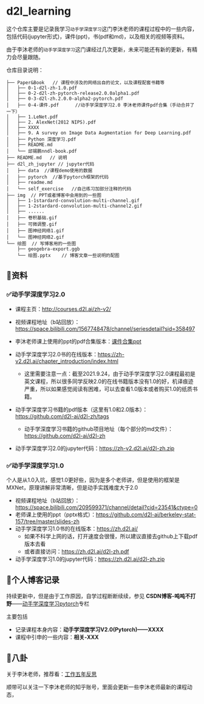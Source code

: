 # d2l_learning

这个仓库主要是记录我学习`动手学深度学习`这门李沐老师的课程过程中的一些内容，包括代码(jupyter形式)，课件(ppt)，书(pdf和md)，以及相关的视频等资料。

由于李沐老师的`动手学深度学习`这门课经过几次更新，未来可能还有新的更新，有精力会尽量跟随。

仓库目录说明：

```
├── Paper&Book   // 课程中涉及的网络出自的论文，以及课程配套书籍等
│   ├── 0-1-d2l-zh-1.0.pdf
│   ├── 0-2-d2l-zh-pytorch-release2.0.0alpha1.pdf
│   ├── 0-3-d2l-zh.2.0.0-alpha2-pytorch.pdf
│   ├── 0-4-课件.pdf      //动手学深度学习2.0 李沐老师课件pdf合集（手动合并了一下）
│   ├── 1.LeNet.pdf
│   ├── 2. AlexNet(2012 NIPS).pdf
│   ├── XXXX
│   ├── 9. A survey on Image Data Augmentation for Deep Learning.pdf
│   ├── Python 深度学习.pdf
│   ├── README.md
│   └── 邱锡鹏nndl-book.pdf
├── README.md   // 说明
├── d2l_zh_jupyter // jupyter代码
│   ├── data  //课程demo使用的数据
│   ├── pytorch  //基于pytorch框架的代码
│   ├── readme.md
│   └── self_exercise   //自己练习加部分注释的代码
├── img  // PPT或者博客中会用到的一些图
│   ├── 1-1stardard-convolution-multi-channel.gif
│   ├── 1-2stardard-convolution-multi-channel2.gif
│   ├── ......
│   ├── 卷积基础.gif
│   ├── 可微调整.gif
│   ├── 图神经网络1.gif
│   └── 图神经网络2.gif
└── 绘图  // 写博客用的一些图
    ├── geogebra-export.ggb
    └── 绘图.pptx    // 博客文章一些说明的配图
```

## 🎉资料

### ✅动手学深度学习2.0

+ 课程主页：http://courses.d2l.ai/zh-v2/

+ 视频课程地址（b站回放）：https://space.bilibili.com/1567748478/channel/seriesdetail?sid=358497

+ 李沐老师课上使用的ppt的pdf合集版本：[课件合集ppt](https://github.com/CastleDream/d2l_learning/blob/master/%E8%AF%BE%E4%BB%B6.pdf)
+ 动手学深度学习2.0书的在线版本：https://zh-v2.d2l.ai/chapter_introduction/index.html
  + 这里需要注意一点：截至2021.9.24，由于动手学深度学习2.0课程最初是英文课程，所以很多同学反映2.0的在线书籍版本没有1.0的好，机译痕迹严重，所以如果感觉阅读有困难，可以去查看1.0版本或者购买1.0的纸质书籍。
+ 动手学深度学习书籍的pdf版本（这里有1.0和2.0版本）：https://github.com/d2l-ai/d2l-zh/tags
  + 动手学深度学习书籍的github项目地址（每个部分的md文件）：https://github.com/d2l-ai/d2l-zh
+ 动手学深度学习2.0的jupyter代码：https://zh-v2.d2l.ai/d2l-zh.zip

### ✅动手学深度学习1.0

个人是从1.0入坑，感觉1.0更好些，因为是多个老师讲，但是使用的框架是MXNet，原理讲解非常清晰，但是动手实践难度大于2.0

+ 视频课程地址（b站回放）：https://space.bilibili.com/209599371/channel/detail?cid=23541&ctype=0
+ 老师课上使用的ppt（pptx格式）：https://github.com/d2l-ai/berkeley-stat-157/tree/master/slides-zh
+ 动手学深度学习1.0书的在线版本：https://zh.d2l.ai/
  + 如果不科学上网的话，打开速度会很慢，所以建议直接去github上下载pdf版本去看
  + 或者直接访问：https://zh.d2l.ai/d2l-zh.pdf
+ 动手学深度学习1.0的jupyter代码：https://zh.d2l.ai/d2l-zh.zip



## 👻个人博客记录

持续更新中，但是由于工作原因，自学过程断断续续，参见  **CSDN博客-吨吨不打野**——[动手学深度学习pytorch](https://blog.csdn.net/castlehe/category_11174025.html)专栏

主要包括

+ 记录课程本身内容：**动手学深度学习V2.0(Pytorch)——XXXX** 
+ 课程中引申的一些内容：**相关-XXX**

## 🤡八卦

关于李沐老师，推荐看：[工作五年反思](https://zhuanlan.zhihu.com/p/374777591)

顺带可以关注一下李沐老师的知乎账号，里面会更新一些李沐老师最新的课程动态，
